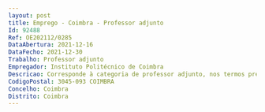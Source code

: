 ```yaml
--- 
layout: post
title: Emprego - Coimbra - Professor adjunto
Id: 92488
Ref: OE202112/0285
DataAbertura: 2021-12-16
DataFecho: 2021-12-30
Trabalho: Professor adjunto
Empregador: Instituto Politécnico de Coimbra
Descricao: Corresponde à categoria de professor adjunto, nos termos previstos no artigo2.º A e no n.º 4 do artigo 3.º, ambos do ECDESP
CodigoPostal: 3045-093 COIMBRA
Concelho: Coimbra
Distrito: Coimbra
--- 
```

